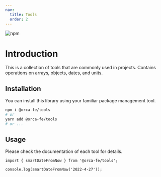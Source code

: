 ```yaml
---
nav:
  title: Tools
  order: 2
---
```


![npm](https://img.shields.io/npm/v/@orca-fe/tools.svg)

# Introduction

This is a collection of tools that are commonly used in projects. Contains operations on arrays, objects, dates, and units.

## Installation

You can install this library using your familiar package management tool.

```bash
npm i @orca-fe/tools
# or
yarn add @orca-fe/tools
# or ...
```

## Usage

Please check the documentation of each tool for details.

```tsx | pure
import { smartDateFromNow } from '@orca-fe/tools';

console.log(smartDateFromNow('2022-4-27'));
```
